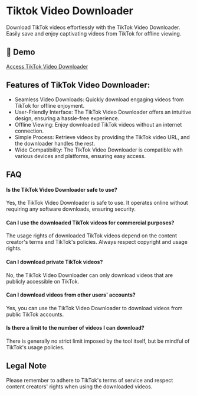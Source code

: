 # Tiktok Video Downloader

Download TikTok videos effortlessly with the TikTok Video Downloader. Easily save and enjoy captivating videos from TikTok for offline viewing.

## 🔗 Demo

[Access TikTok Video Downloader](https://imgpanda.com/tiktok-video-downloader/)

## Features of TikTok Video Downloader:

- Seamless Video Downloads: Quickly download engaging videos from TikTok for offline enjoyment.
- User-Friendly Interface: The TikTok Video Downloader offers an intuitive design, ensuring a hassle-free experience.
- Offline Viewing: Enjoy downloaded TikTok videos without an internet connection.
- Simple Process: Retrieve videos by providing the TikTok video URL, and the downloader handles the rest.
- Wide Compatibility: The TikTok Video Downloader is compatible with various devices and platforms, ensuring easy access.

## FAQ

#### Is the TikTok Video Downloader safe to use?

Yes, the TikTok Video Downloader is safe to use. It operates online without requiring any software downloads, ensuring security.

#### Can I use the downloaded TikTok videos for commercial purposes?

The usage rights of downloaded TikTok videos depend on the content creator's terms and TikTok's policies. Always respect copyright and usage rights.

#### Can I download private TikTok videos?

No, the TikTok Video Downloader can only download videos that are publicly accessible on TikTok.

#### Can I download videos from other users' accounts?

Yes, you can use the TikTok Video Downloader to download videos from public TikTok accounts.

#### Is there a limit to the number of videos I can download?

There is generally no strict limit imposed by the tool itself, but be mindful of TikTok's usage policies.

## Legal Note

Please remember to adhere to TikTok's terms of service and respect content creators' rights when using the downloaded videos.
